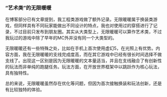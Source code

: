  ### “艺术类”的无限暖暖

在博客部分已有文章提到，我工程类游戏做了额外记录。无限暖暖属于换装类游戏，但同样具有不同玩家能做出不同设计的特点，我也对使用过的穿搭进行了记录，不过目前只发布到朋友圈。其实从大类型上，无限暖暖可以算作艺术类，不过我玩过的游戏中除了早年的MC外并没有同一个大类型的。

无限暖暖还有一些特殊之处，比如在手机上首次使用虚幻5，在光照上有优势。内容方面，我在无限暖暖的支线完成度高，而在其它游戏中已经有很长时间选择不做支线了。出现这一区别是因为无限暖暖的文本量适当，并且在支线融合了有创新性的玩法而非单纯的跑腿任务。玩法方面，在开放世界框架中以跳跃作为核心玩法，具有独特性。

总的来说，无限暖暖虽然存在优化等问题，但因为首次接触换装和玩法创新，还是有比较独特的体验。